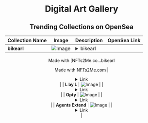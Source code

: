 <div align="center">

# Digital Art Gallery

## Trending Collections on OpenSea

| Collection Name                       | Image                                                                                     | Description                       | OpenSea Link                                                                                          |
|---------------------------------------|-------------------------------------------------------------------------------------------|-----------------------------------|--------------------------------------------------------------------------------------------------------|
| **bikearl** | ![Image](https://i.seadn.io/s/raw/files/f673e88a214df950f7f746db3db4ba75.webp?w=500&auto=format?w=200&auto=format) | <details><summary>bikearl

Made with [NFTs2Me.co...</summary>bikearl

Made with [NFTs2Me.com](https://nfts2me.com/)</details> | <details><summary>Link</summary>[bikearl](https://opensea.io/collection/bikearl-1)</details> |
| **L by L** | ![Image](https://i.seadn.io/s/raw/files/096ba766c139b29cbe50dbcf50608358.png?w=500&auto=format?w=200&auto=format) |  | <details><summary>Link</summary>[L by L](https://opensea.io/collection/l-by-l)</details> |
| **Opty** | ![Image](https://i.seadn.io/s/raw/files/32fd65e2fb954595576cf58f6dd58ac5.jpg?w=500&auto=format?w=200&auto=format) |  | <details><summary>Link</summary>[Opty](https://opensea.io/collection/opty-32)</details> |
| **Agents Extend** | ![Image](https://i.seadn.io/s/raw/files/4489f7987323c7bbf27b5fd7a67a11e4.jpg?w=500&auto=format?w=200&auto=format) |  | <details><summary>Link</summary>[Agents Extend](https://opensea.io/collection/agents-extend)</details> |

</div>